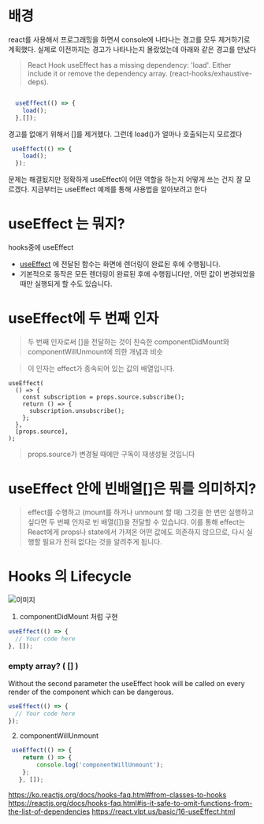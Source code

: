 
# 배경
react를 사용해서 프로그래밍을 하면서 console에 나타나는 경고를 모두 제거하기로 계획했다.
실제로 이전까지는 경고가 나타나는지 몰랐었는데 아래와 같은 경고를 만났다

>React Hook useEffect has a missing dependency: 'load'. Either include it or remove the dependency array. (react-hooks/exhaustive-deps).
```javascript

  useEffect(() => {
    load();
  },[]);

```
경고를 없애기 위해서  []를 제거했다.
그런데 load()가 얼마나 호출되는지 모르겠다
```javascript
 useEffect(() => {
    load();
  });
```
문제는 해결됬지만 정확하게 useEffect이 어떤 역할을 하는지 어떻게 쓰는 건지 잘 모르겠다.
지금부터는 useEffect 예제를 통해 사용법을 알아보려고 한다


# useEffect 는 뭐지?

hooks중에 useEffect

* [useEffect](https://ko.reactjs.org/docs/hooks-reference.html#useeffect) 에 전달된 함수는 화면에 렌더링이 완료된 후에 수행됩니다.
* 기본적으로 동작은 모든 렌더링이 완료된 후에 수행됩니다만, 어떤 값이 변경되었을 때만 실행되게 할 수도 있습니다.

# useEffect에 두 번째 인자
> 두 번째 인자로써 []을 전달하는 것이 친숙한 componentDidMount와 componentWillUnmount에 의한 개념과 비슷
 
> 이 인자는 effect가 종속되어 있는 값의 배열입니다. 

```
useEffect(
  () => {
    const subscription = props.source.subscribe();
    return () => {
      subscription.unsubscribe();
    };
  },
  [props.source],
);

```
> props.source가 변경될 때에만 구독이 재생성될 것입니다
>
# useEffect 안에 빈배열[]은 뭐를 의미하지?
> effect를 수행하고 (mount를 하거나 unmount 할 때) 그것을 한 번만 실행하고 싶다면 두 번째 인자로 빈 배열([])을 전달할 수 있습니다.
 이를 통해 effect는 React에게 props나 state에서 가져온 어떤 값에도 의존하지 않으므로, 다시 실행할 필요가 전혀 없다는 것을 알려주게 됩니다. 




# Hooks 의 Lifecycle
![이미지](https://i.stack.imgur.com/7q1jC.jpg)
1. componentDidMount 처럼 구현

``` javascript
useEffect(() => {
  // Your code here
}, []);
```

### empty array? ( [] )

Without the second parameter the useEffect hook will be called on every render of the component which can be dangerous.

``` javascript
useEffect(() => {
  // Your code here
});
```

2. componentWillUnmount

``` javascript
 useEffect(() => {
    return () => {
        console.log('componentWillUnmount');
    };
   }, []);
```

https://ko.reactjs.org/docs/hooks-faq.html#from-classes-to-hooks
https://reactjs.org/docs/hooks-faq.html#is-it-safe-to-omit-functions-from-the-list-of-dependencies
https://react.vlpt.us/basic/16-useEffect.html